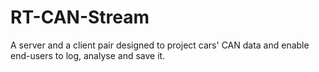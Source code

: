 # RT-CAN-Stream
A server and a client pair designed to project cars' CAN data and enable end-users to log, analyse and save it.
